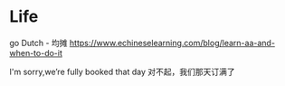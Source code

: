 # Life

go Dutch - 均摊
https://www.echineselearning.com/blog/learn-aa-and-when-to-do-it


I'm sorry,we’re fully booked that day
对不起，我们那天订满了
